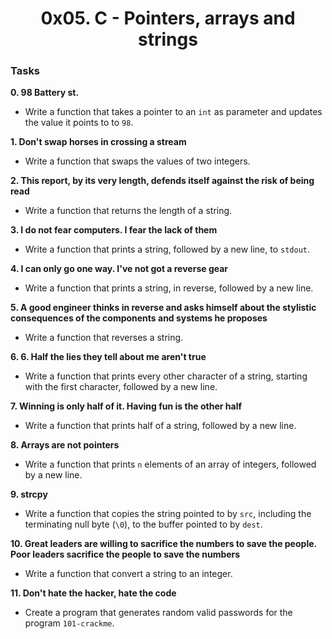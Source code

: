 <h1 align="center">0x05. C - Pointers, arrays and strings</h1>


<h3> Tasks </h3>

**0. 98 Battery st.**

- Write a function that takes a pointer to an `int` as parameter and updates the value it points to to `98`.

**1. Don't swap horses in crossing a stream**

- Write a function that swaps the values of two integers.

**2. This report, by its very length, defends itself against the risk of being read**

- Write a function that returns the length of a string.

**3. I do not fear computers. I fear the lack of them**

- Write a function that prints a string, followed by a new line, to `stdout`.

**4. I can only go one way. I've not got a reverse gear**

- Write a function that prints a string, in reverse, followed by a new line.

**5. A good engineer thinks in reverse and asks himself about the stylistic consequences of the components and systems he proposes**

- Write a function that reverses a string.

**6. 6. Half the lies they tell about me aren't true**

- Write a function that prints every other character of a string, starting with the first character, followed by a new line.

**7. Winning is only half of it. Having fun is the other half**

- Write a function that prints half of a string, followed by a new line.

**8. Arrays are not pointers**

- Write a function that prints `n` elements of an array of integers, followed by a new line.

**9. strcpy**

- Write a function that copies the string pointed to by `src`, including the terminating null byte (`\0`), to the buffer pointed to by `dest`.

**10. Great leaders are willing to sacrifice the numbers to save the people. Poor leaders sacrifice the people to save the numbers**

- Write a function that convert a string to an integer.


**11. Don't hate the hacker, hate the code**

- Create a program that generates random valid passwords for the program `101-crackme`.


